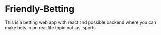 # Friendly-Betting
This is a betting web app with react and possible backend where you can make bets in on real life topic not just sports
